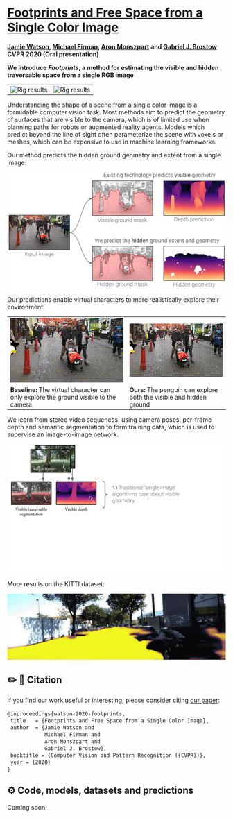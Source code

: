 # [Footprints and Free Space from a Single Color Image]()

**[Jamie Watson](https://scholar.google.com/citations?view_op=list_works&hl=en&user=5pC7fw8AAAAJ), [Michael Firman](http://www.michaelfirman.co.uk), [Aron Monszpart](http://aron.monszp.art) and [Gabriel J. Brostow](http://www0.cs.ucl.ac.uk/staff/g.brostow/) CVPR 2020 (Oral presentation)**

<!-- [[Link to Paper]()] -->


**We introduce *Footprints*, a method for estimating the visible and hidden traversable space from a single RGB image**


<table width="700" align="center">
  <tr>
    <td><img src="readme_ims/ours_1.gif" alt="Rig results" width="300" /></td>
    <td><img src="readme_ims/ours_2.gif" alt="Rig results" width="300" /></td>
  </tr>
</table>

Understanding the shape of a scene from a single color image is a formidable computer vision task. 
Most methods aim to predict the geometry of surfaces that are visible to the camera, which is of limited use when planning paths for robots or augmented reality agents. Models which predict beyond the line of sight often parameterize the scene with voxels or meshes, which can be expensive to use in machine learning frameworks.

Our method predicts the hidden ground geometry and extent from a single image:

<p align="center">
  <img src="readme_ims/figure_1.png" alt="Web version of figure 1" width="700" />
</p>

Our predictions enable virtual characters to more realistically explore their environment.

<table width="700" align="center">
  <tr>
    <td><img src="readme_ims/penguin_baseline.gif" alt="Baseline exploration" width="300" /></td>
    <td><img src="readme_ims/penguin_ours.gif" alt="Our exploration" width="300" /></td>
  </tr>
  <tr>
    <td><b>Baseline:</b> The virtual character can only explore the ground visible to the camera</td>
    <td><b>Ours:</b> The penguin can explore both the visible and hidden ground</td>
  </tr>
</table>


We learn from stereo video sequences, using camera poses, per-frame depth and semantic segmentation to form training data, which is used to supervise an image-to-image network. 

<p align="center">
  <img src="readme_ims/figure_3.gif" alt="Video version of figure 3" width="900" />
</p>



More results on the KITTI dataset:
<p align="center">
  <img src="readme_ims/kitti_results.gif" alt="KITTI results" width="600" />
</p>


## ✏️ 📄 Citation

If you find our work useful or interesting, please consider citing [our paper]():

```
@inproceedings{watson-2020-footprints,
 title   = {Footprints and Free Space from a Single Color Image},
 author  = {Jamie Watson and
            Michael Firman and
            Aron Monszpart and
            Gabriel J. Brostow},
 booktitle = {Computer Vision and Pattern Recognition ({CVPR})},
 year = {2020}
}
```


## ⚙️ Code, models, datasets and predictions

Coming soon!

